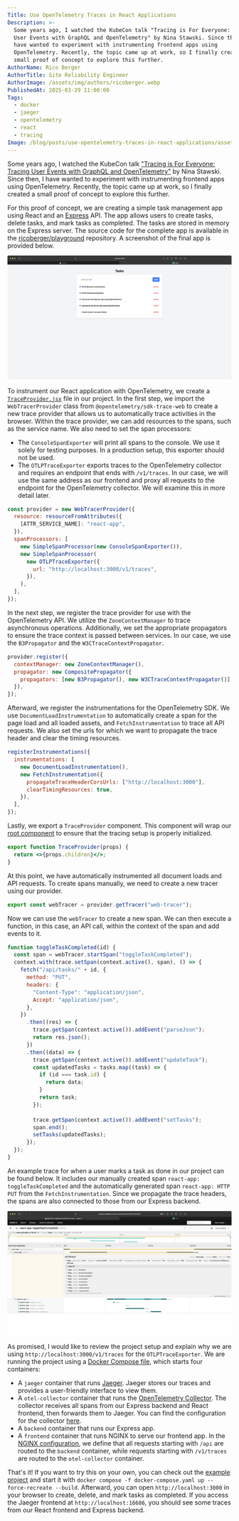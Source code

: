 ```yaml
---
Title: Use OpenTelemetry Traces in React Applications
Description: >-
  Some years ago, I watched the KubeCon talk "Tracing is For Everyone: Tracing
  User Events with GraphQL and OpenTelemetry" by Nina Stawski. Since then, I
  have wanted to experiment with instrumenting frontend apps using
  OpenTelemetry. Recently, the topic came up at work, so I finally created a
  small proof of concept to explore this further.
AuthorName: Rico Berger
AuthorTitle: Site Reliability Engineer
AuthorImage: /assets/img/authors/ricoberger.webp
PublishedAt: 2025-03-29 11:00:00
Tags:
  - docker
  - jaeger
  - opentelemetry
  - react
  - tracing
Image: /blog/posts/use-opentelemetry-traces-in-react-applications/assets/trace.png
---
```


Some years ago, I watched the KubeCon talk
["Tracing is For Everyone: Tracing User Events with GraphQL and OpenTelemetry"](https://www.youtube.com/watch?v=8Ldp9w8wm-U)
by Nina Stawski. Since then, I have wanted to experiment with instrumenting
frontend apps using OpenTelemetry. Recently, the topic came up at work, so I
finally created a small proof of concept to explore this further.

For this proof of concept, we are creating a simple task management app using
React and an [Express](https://expressjs.com/) API. The app allows users to
create tasks, delete tasks, and mark tasks as completed. The tasks are stored in
memory on the Express server. The source code for the complete app is available
in the
[ricoberger/playground](https://github.com/ricoberger/playground/tree/ae2828edd288557eacfba73bd08a8999a3bebe1d/applications/use-opentelemetry-traces-in-react-applications)
repository. A screenshot of the final app is provided below.

![Task App](./assets/app.png)

To instrument our React application with OpenTelemetry, we create a
[`TraceProvider.jsx`](https://github.com/ricoberger/playground/blob/ae2828edd288557eacfba73bd08a8999a3bebe1d/applications/use-opentelemetry-traces-in-react-applications/frontend/src/components/TraceProvider.jsx)
file in our project. In the first step, we import the `WebTracerProvider` class
from `@opentelemetry/sdk-trace-web` to create a new trace provider that allows
us to automatically trace activities in the browser. Within the trace provider,
we can add resources to the spans, such as the service name. We also need to set
the span processors:

- The `ConsoleSpanExporter` will print all spans to the console. We use it
  solely for testing purposes. In a production setup, this exporter should not
  be used.
- The `OTLPTraceExporter` exports traces to the OpenTelemetry collector and
  requires an endpoint that ends with `/v1/traces`. In our case, we will use the
  same address as our frontend and proxy all requests to the endpoint for the
  OpenTelemetry collector. We will examine this in more detail later.

```jsx
const provider = new WebTracerProvider({
  resource: resourceFromAttributes({
    [ATTR_SERVICE_NAME]: "react-app",
  }),
  spanProcessors: [
    new SimpleSpanProcessor(new ConsoleSpanExporter()),
    new SimpleSpanProcessor(
      new OTLPTraceExporter({
        url: "http://localhost:3000/v1/traces",
      }),
    ),
  ],
});
```

In the next step, we register the trace provider for use with the OpenTelemetry
API. We utilize the `ZoneContextManager` to trace asynchronous operations.
Additionally, we set the appropriate propagators to ensure the trace context is
passed between services. In our case, we use the `B3Propagator` and the
`W3CTraceContextPropagator`.

```jsx
provider.register({
  contextManager: new ZoneContextManager(),
  propagator: new CompositePropagator({
    propagators: [new B3Propagator(), new W3CTraceContextPropagator()],
  }),
});
```

Afterward, we register the instrumentations for the OpenTelemetry SDK. We use
`DocumentLoadInstrumentation` to automatically create a span for the page load
and all loaded assets, and `FetchInstrumentation` to trace all API requests. We
also set the urls for which we want to propagate the trace header and clear the
timing resources.

```jsx
registerInstrumentations({
  instrumentations: [
    new DocumentLoadInstrumentation(),
    new FetchInstrumentation({
      propagateTraceHeaderCorsUrls: ["http://localhost:3000"],
      clearTimingResources: true,
    }),
  ],
});
```

Lastly, we export a `TraceProvider` component. This component will wrap our
[root component](https://github.com/ricoberger/playground/blob/ae2828edd288557eacfba73bd08a8999a3bebe1d/applications/use-opentelemetry-traces-in-react-applications/frontend/src/main.jsx)
to ensure that the tracing setup is properly initialized.

```jsx
export function TraceProvider(props) {
  return <>{props.children}</>;
}
```

At this point, we have automatically instrumented all document loads and API
requests. To create spans manually, we need to create a new tracer using our
provider.

```jsx
export const webTracer = provider.getTracer("web-tracer");
```

Now we can use the `webTracer` to create a new span. We can then execute a
function, in this case, an API call, within the context of the span and add
events to it.

```jsx
function toggleTaskCompleted(id) {
  const span = webTracer.startSpan("toggleTaskCompleted");
  context.with(trace.setSpan(context.active(), span), () => {
    fetch("/api/tasks/" + id, {
      method: "PUT",
      headers: {
        "Content-Type": "application/json",
        Accept: "application/json",
      },
    })
      .then((res) => {
        trace.getSpan(context.active()).addEvent("parseJson");
        return res.json();
      })
      .then((data) => {
        trace.getSpan(context.active()).addEvent("updateTask");
        const updatedTasks = tasks.map((task) => {
          if (id === task.id) {
            return data;
          }
          return task;
        });

        trace.getSpan(context.active()).addEvent("setTasks");
        span.end();
        setTasks(updatedTasks);
      });
  });
}
```

An example trace for when a user marks a task as done in our project can be
found below. It includes our manually created span
`react-app: toggleTaskCompleted` and the automatically generated span
`react-app: HTTP PUT` from the `FetchInstrumentation`. Since we propagate the
trace headers, the spans are also connected to those from our Express backend.

![Trace](./assets/trace.png)

As promised, I would like to review the project setup and explain why we are
using `http://localhost:3000/v1/traces` for the `OTLPTraceExporter`. We are
running the project using a
[Docker Compose file](https://github.com/ricoberger/playground/blob/ae2828edd288557eacfba73bd08a8999a3bebe1d/applications/use-opentelemetry-traces-in-react-applications/docker-compose.yaml),
which starts four containers:

- A `jaeger` container that runs [Jaeger](https://www.jaegertracing.io/). Jaeger
  stores our traces and provides a user-friendly interface to view them.
- A `otel-collector` container that runs the
  [OpenTelemetry Collector](https://opentelemetry.io/docs/collector/). The
  collector receives all spans from our Express backend and React frontend, then
  forwards them to Jaeger. You can find the configuration for the collector
  [here](https://github.com/ricoberger/playground/blob/ae2828edd288557eacfba73bd08a8999a3bebe1d/applications/use-opentelemetry-traces-in-react-applications/otel-collector-config.yaml).
- A `backend` container that runs our Express app.
- A `frontend` container that runs NGINX to serve our frontend app. In the
  [NGINX configuration](https://github.com/ricoberger/playground/blob/ae2828edd288557eacfba73bd08a8999a3bebe1d/applications/use-opentelemetry-traces-in-react-applications/frontend/nginx.conf#L19),
  we define that all requests starting with `/api` are routed to the `backend`
  container, while requests starting with `/v1/traces` are routed to the
  `otel-collector` container.

That's it! If you want to try this on your own, you can check out the
[example project](https://github.com/ricoberger/playground/tree/ae2828edd288557eacfba73bd08a8999a3bebe1d/applications/use-opentelemetry-traces-in-react-applications)
and start it with
`docker compose -f docker-compose.yaml up --force-recreate --build`. Afterward,
you can open `http://localhost:3000` in your browser to create, delete, and mark
tasks as completed. If you access the Jaeger frontend at
`http://localhost:16686`, you should see some traces from our React frontend and
Express backend.
